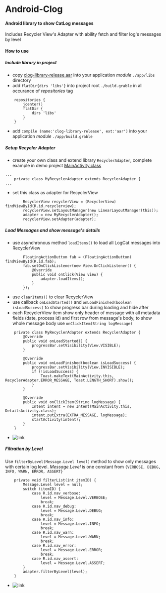# Android-Clog
#### Android library to show CatLog messages
Includes Recycler View's Adapter with ability fetch and filter log's messages by level

#### How to use

##### Include library in project
- copy [clog-library-release.aar](./library/libs/clog-library-release.aar) into your application *module* `./app/libs` directory
- add `flatDir{dirs 'libs'}` into project root `./build.grable` in all occurance of *repositories* tag 
```
    repositories {
        jcenter()
        flatDir {
            dirs 'libs'
        }
    }
```
- add `compile (name:'clog-library-release', ext:'aar')` into your application *module* `./app/build.grable`

##### Setup Recycler Adapter
- create your own class and extend library `RecyclerAdapter`, complete example in demo project [MainActivity.class](./demo/src/main/java/ru/org/adons/clog/demo/MainActivity.java)
```
...
    private class MyRecyclerAdapter extends RecyclerAdapter {
...
```
- set this class as adapter for RecyclerView
```
        RecyclerView recyclerView = (RecyclerView) findViewById(R.id.recyclerview);
        recyclerView.setLayoutManager(new LinearLayoutManager(this));
        adapter = new MyRecyclerAdapter();
        recyclerView.setAdapter(adapter);
```

##### Load Messages and show message's details 
- use asynchronous method `loadItems()` to load all LogCat messages into RecyclerView
```
        FloatingActionButton fab = (FloatingActionButton) findViewById(R.id.fab);
        fab.setOnClickListener(new View.OnClickListener() {
            @Override
            public void onClick(View view) {
                adapter.loadItems();
            }
        });
```
- use `clearItems()` to clear RecyclerView
- use callback `onLoadStarted()` and `onLoadFinished(boolean isLoadSuccess)` to show progress bar during loading and hide after
- each RecyclerView item show only header of message with all metadata fields (date, process id) and first row from message's body, to show whole message body use `onClickItem(String logMessage)`
```
    private class MyRecyclerAdapter extends RecyclerAdapter {
        @Override
        public void onLoadStarted() {
            progressBar.setVisibility(View.VISIBLE);
        }

        @Override
        public void onLoadFinished(boolean isLoadSuccess) {
            progressBar.setVisibility(View.INVISIBLE);
            if (!isLoadSuccess) {
                Toast.makeText(MainActivity.this, RecyclerAdapter.ERROR_MESSAGE, Toast.LENGTH_SHORT).show();
            }
        }

        @Override
        public void onClickItem(String logMessage) {
            Intent intent = new Intent(MainActivity.this, DetailsActivity.class);
            intent.putExtra(EXTRA_MESSAGE, logMessage);
            startActivity(intent);
        }
    }
```
* ![link](../../../img/blob/master/clog/list.png)

##### Filtration by Level
Use `filterByLevel(Message.Level level)` method to show only messages with certain log level. *Message.Level* is one constant from `{VERBOSE, DEBUG, INFO, WARN, ERROR, ASSERT}`
```
    private void filterList(int itemID) {
        Message.Level level = null;
        switch (itemID) {
            case R.id.nav_verbose:
                level = Message.Level.VERBOSE;
                break;
            case R.id.nav_debug:
                level = Message.Level.DEBUG;
                break;
            case R.id.nav_info:
                level = Message.Level.INFO;
                break;
            case R.id.nav_warn:
                level = Message.Level.WARN;
                break;
            case R.id.nav_error:
                level = Message.Level.ERROR;
                break;
            case R.id.nav_assert:
                level = Message.Level.ASSERT;
        }
        adapter.filterByLevel(level);
    }
```
* ![link](../../../img/blob/master/clog/filter.png)
